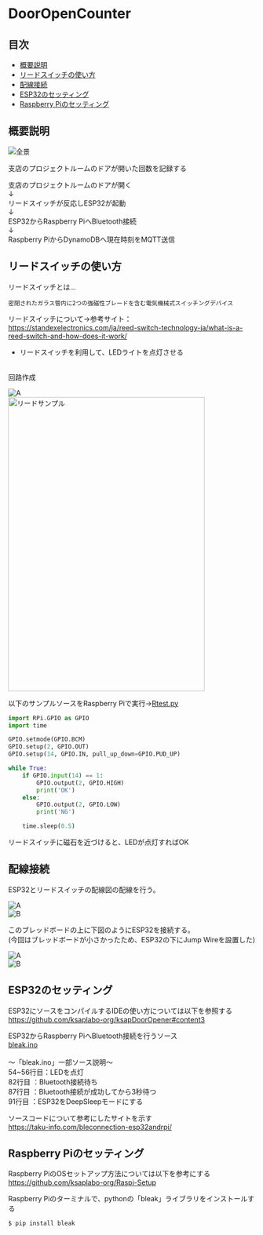# DoorOpenCounter  

## 目次  
- [概要説明](#content1)  
- [リードスイッチの使い方](#content2)  
- [配線接続](#content3)
- [ESP32のセッティング](#content4)  
- [Raspberry Piのセッティング](#content5)  

<h2 id="content1">概要説明</h2>  

![全景](./img/概要図.png)  

支店のプロジェクトルームのドアが開いた回数を記録する  

支店のプロジェクトルームのドアが開く  
↓  
リードスイッチが反応しESP32が起動  
↓  
ESP32からRaspberry PiへBluetooth接続  
↓  
Raspberry PiからDynamoDBへ現在時刻をMQTT送信   

<h2 id="content2">リードスイッチの使い方</h2>  

リードスイッチとは...  
```  
密閉されたガラス管内に2つの強磁性ブレードを含む電気機械式スイッチングデバイス  
```  

リードスイッチについて→参考サイト：https://standexelectronics.com/ja/reed-switch-technology-ja/what-is-a-reed-switch-and-how-does-it-work/  

- リードスイッチを利用して、LEDライトを点灯させる  
<br>
回路作成  

![A](./img/リードスイッチサンプル.png)  
<img alt="リードサンプル" src="./img/リードサンプル.jpg" width="400" height="600">   

以下のサンプルソースをRaspberry Piで実行→[Rtest.py](./py/Rtest.py)    

```python
import RPi.GPIO as GPIO
import time

GPIO.setmode(GPIO.BCM)
GPIO.setup(2, GPIO.OUT)
GPIO.setup(14, GPIO.IN, pull_up_down=GPIO.PUD_UP)

while True:
    if GPIO.input(14) == 1:
        GPIO.output(2, GPIO.HIGH)
        print('OK')
    else:
        GPIO.output(2, GPIO.LOW)
        print('NG')

    time.sleep(0.5)
```  
リードスイッチに磁石を近づけると、LEDが点灯すればOK  

<h2 id="content3">配線接続</h2>  
ESP32とリードスイッチの配線図の配線を行う。  

![A](./img/counter.png)  
![B](./img/Counter2.png)  

このブレッドボードの上に下図のようにESP32を接続する。  
(今回はブレッドボードが小さかったため、ESP32の下にJump Wireを設置した)  

![A](./img/espcounter.png)  
![B](./img/espcounter2.png)  

<h2 id="content4">ESP32のセッティング</h2>  

ESP32にソースをコンパイルするIDEの使い方については以下を参照する  
https://github.com/ksaplabo-org/ksapDoorOpener#content3  

ESP32からRaspberry PiへBluetooth接続を行うソース  
[bleak.ino](./ino/bleak.py)  
<br>
～「bleak.ino」一部ソース説明～  
54~56行目：LEDを点灯  
82行目   ：Bluetooth接続待ち  
87行目   ：Bluetooth接続が成功してから3秒待つ  
91行目   ：ESP32をDeepSleepモードにする  

ソースコードについて参考にしたサイトを示す  
https://taku-info.com/bleconnection-esp32andrpi/  

<h2 id="content5">Raspberry Piのセッティング</h2>  

Raspberry PiのOSセットアップ方法については以下を参考にする  
https://github.com/ksaplabo-org/Raspi-Setup  

Raspberry Piのターミナルで、pythonの「bleak」ライブラリをインストールする  
```
$ pip install bleak
```
